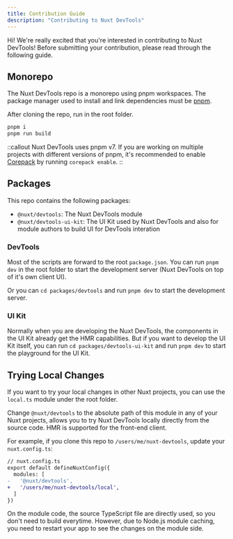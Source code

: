 ```yaml
---
title: Contribution Guide
description: "Contributing to Nuxt DevTools"
---
```


Hi! We're really excited that you're interested in contributing to Nuxt DevTools! Before submitting your contribution, please read through the following guide.

## Monorepo

The Nuxt DevTools repo is a monorepo using pnpm workspaces. The package manager used to install and link dependencies must be [pnpm](https://pnpm.io/).

After cloning the repo, run in the root folder.

```sh
pnpm i
pnpm run build
```

::callout
Nuxt DevTools uses pnpm v7. If you are working on multiple projects with different versions of pnpm, it's recommended to enable [Corepack](https://github.com/nodejs/corepack) by running `corepack enable`.
::

## Packages

This repo contains the following packages:

- `@nuxt/devtools`: The Nuxt DevTools module
- `@nuxt/devtools-ui-kit`: The UI Kit used by Nuxt DevTools and also for module authors to build UI for DevTools interation

### DevTools

Most of the scripts are forward to the root `package.json`. You can run `pnpm dev` in the root folder to start the development server (Nuxt DevTools on top of it's own client UI).

Or you can `cd packages/devtools` and run `pnpm dev` to start the development server.

### UI Kit

Normally when you are developing the Nuxt DevTools, the components in the UI Kit already get the HMR capabilities. But if you want to develop the UI Kit itself, you can run `cd packages/devtools-ui-kit` and run `pnpm dev` to start the playground for the UI Kit.

## Trying Local Changes

If you want to try your local changes in other Nuxt projects, you can use the `local.ts` module under the root folder.

Change `@nuxt/devtools` to the absolute path of this module in any of your Nuxt projects,
allows you to try Nuxt DevTools locally directly from the source code. HMR is supported
for the front-end client.

For example, if you clone this repo to `/users/me/nuxt-devtools`, update your `nuxt.config.ts`:

```diff
// nuxt.config.ts
export default defineNuxtConfig({
  modules: [
-   '@nuxt/devtools',
+   '/users/me/nuxt-devtools/local',
  ]
})
```

On the module code, the source TypeScript file are directly used, so you don't need to build everytime. However, due to Node.js module caching, you need to restart your app to see the changes on the module side.
